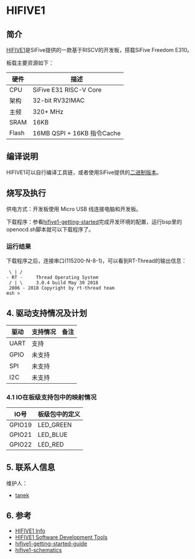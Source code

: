 # HIFIVE1 #

## 简介

[HIFIVE1](https://www.sifive.com/products/hifive1/)是SiFive提供的一款基于RISCV的开发板，搭载SiFive Freedom E310。

板载主要资源如下：

| 硬件 | 描述 |
| -- | -- |
|CPU| SiFive E31 RISC-V Core |
|架构| 32-bit RV32IMAC |
|主频| 320+ MHz |
|SRAM| 16KB |
|Flash| 16MB QSPI + 16KB 指令Cache |

## 编译说明

HIFIVE1可以自行编译工具链，或者使用SiFive提供的[二进制版本](https://www.sifive.com/products/tools/)。


## 烧写及执行

供电方式：开发板使用 Micro USB 线连接电脑和开发板。

下载程序：参看[hifive1-getting-started](https://static.dev.sifive.com/dev.../hifive1/hifive1-getting-started-v1.0.2.pdf)完成开发环境的配置，运行bsp里的openocd.sh脚本就可以下载程序了。

### 运行结果

下载程序之后，连接串口(115200-N-8-1)，可以看到RT-Thread的输出信息：

```
 \ | /
- RT -     Thread Operating System
 / | \     3.0.4 build May 30 2018
 2006 - 2018 Copyright by rt-thread team
msh >
```

## 4. 驱动支持情况及计划

| 驱动 | 支持情况  |  备注  |
| ------ | ----  | :------:  |
| UART | 支持 |  |
| GPIO | 未支持 |  |
| SPI | 未支持 |  |
| I2C | 未支持 |  |

### 4.1 IO在板级支持包中的映射情况

| IO号 | 板级包中的定义 |
| -- | -- |
| GPIO19 | LED_GREEN |
| GPIO21 | LED_BLUE |
| GPIO22 | LED_RED |

## 5. 联系人信息

维护人：
- [tanek](https://github.com/TanekLiang)

## 6. 参考

* [HIFIVE1 Info](https://www.sifive.com/products/hifive1/)
* [HIFIVE1 Software Development Tools](https://www.sifive.com/products/tools/)
* [hifive1-getting-started-guide](https://www.sifive.com/documentation/boards/hifive1/hifive1-getting-started-guide/)
* [hifive1-schematics](https://www.sifive.com/documentation/boards/hifive1/hifive1-schematics/)


